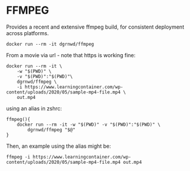 # FFMPEG

Provides a recent and extensive ffmpeg build, for consistent deployment across platforms.

    docker run --rm -it dgrnwd/ffmpeg


From a movie via url - note that https is working fine:

    docker run --rm -it \
        -w "$(PWD)" \
        -v "$(PWD)":"$(PWD)"\
        dgrnwd/ffmpeg \
        -i https://www.learningcontainer.com/wp-content/uploads/2020/05/sample-mp4-file.mp4 \
        out.mp4


using an alias in zshrc:

    ffmpeg(){
        docker run --rm -it -w "$(PWD)" -v "$(PWD)":"$(PWD)" \
            dgrnwd/ffmpeg "$@"
    }


Then, an example using the alias might be:

    ffmpeg -i https://www.learningcontainer.com/wp-content/uploads/2020/05/sample-mp4-file.mp4 out.mp4

